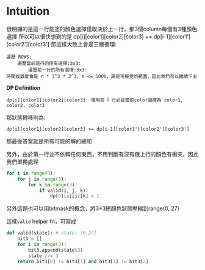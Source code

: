 # Intuition

很明顯的是這一行能塗的顏色選擇僅取決於上一行，那3個column每個有3種顏色選擇
所以可以很快想到的是 dp[i][color1][color2][color3] += dp[i-1][color1'][color2'][color3']
那這樣大致上會是三層循環:

```
遍歷 ROWS:
    遍歷當前這行的所有選擇:3x3:
        遍歷前一行的所有選擇:3x3:
時間複雜度會是 n * 3^3 * 3^3, n <= 5000，算是可接受的範圍，因此我們可以繼續下去
```

**DP Definition**

`dp[i][color1][color2][color3]: 使用前 `i` 行必且當前color選擇為 color1, color2, color3`

那狀態轉移則為:

`dp[i][color1][color2][color3] += dp[i-1][color1'][color2'][color3']`

那最後答案就是所有可能的解的總和

另外，由於第一行並不依賴任何東西，不用判斷有沒有跟上行的顏色有衝突，因此我們單獨處理
```py
for i in range(3):
    for j in range(3):
        for k in range(3):
            if valid(i, j, k):
                dp[0][i][j][k] = 1
```

另外這題也可以用bitmask的概念，將3*3總顏色狀態壓縮到range(0, 27)

這樣`valid` helper fn，可寫成
```py
def valid(state): # state: [0,27]
    bit3 = []
    for i in range(3):
        bit3.append(state%3)
        state //= 3
    return bit3[0] != bit3[1] and bit3[1] != bit3[2]
```